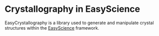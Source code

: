 # Crystallography in EasyScience

EasyCrystallography is a library used to generate and manipulate crystal structures within the [EasyScience](https://github.com/EasyScience) framework.
